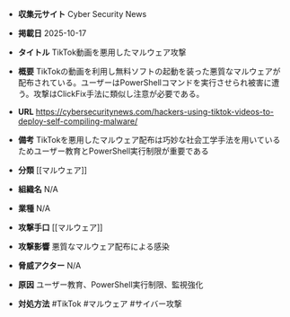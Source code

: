 - **収集元サイト**
Cyber Security News

- **掲載日**
2025-10-17

- **タイトル**
TikTok動画を悪用したマルウェア攻撃

- **概要**
TikTokの動画を利用し無料ソフトの起動を装った悪質なマルウェアが配布されている。ユーザーはPowerShellコマンドを実行させられ被害に遭う。攻撃はClickFix手法に類似し注意が必要である。

- **URL**
https://cybersecuritynews.com/hackers-using-tiktok-videos-to-deploy-self-compiling-malware/

- **備考**
TikTokを悪用したマルウェア配布は巧妙な社会工学手法を用いているためユーザー教育とPowerShell実行制限が重要である

- **分類**
[[マルウェア]]

- **組織名**
N/A

- **業種**
N/A

- **攻撃手口**
[[マルウェア]]

- **攻撃影響**
悪質なマルウェア配布による感染

- **脅威アクター**
N/A

- **原因**
ユーザー教育、PowerShell実行制限、監視強化

- **対処方法**
#TikTok #マルウェア #サイバー攻撃

